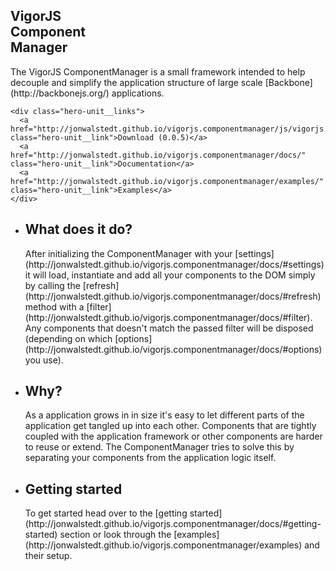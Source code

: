 <section class="hero-unit">
  <div class="hero-unit__content">
    <h1 class="hero-unit__title">VigorJS <br/>Component <br/>Manager</h1>
    <p class="hero-unit__desc">The VigorJS ComponentManager is a small framework intended to help decouple and simplify the application structure of large scale [Backbone](http://backbonejs.org/) applications.</p>

    <div class="hero-unit__links">
      <a href="http://jonwalstedt.github.io/vigorjs.componentmanager/js/vigorjs.componentmanager.min.js" class="hero-unit__link">Download (0.0.5)</a>
      <a href="http://jonwalstedt.github.io/vigorjs.componentmanager/docs/" class="hero-unit__link">Documentation</a>
      <a href="http://jonwalstedt.github.io/vigorjs.componentmanager/examples/" class="hero-unit__link">Examples</a>
    </div>
  </div>
</section>

<section class="about">
  <div class="about__wrapper">
    <ul>
      <li>
        <h2>What does it do?</h2>
        <p>After initializing the ComponentManager with your [settings](http://jonwalstedt.github.io/vigorjs.componentmanager/docs/#settings) it will load, instantiate and add all your components to the DOM simply by calling the [refresh](http://jonwalstedt.github.io/vigorjs.componentmanager/docs/#refresh) method with a [filter](http://jonwalstedt.github.io/vigorjs.componentmanager/docs/#filter). Any components that doesn't match the passed filter will be disposed (depending on which [options](http://jonwalstedt.github.io/vigorjs.componentmanager/docs/#options) you use).</p>
      </li>
      <li>
        <h2>Why?</h2>
        <p>As a application grows in in size it's easy to let different parts of the application get tangled up into each other. Components that are tightly coupled with the application framework or other components are harder to reuse or extend. The ComponentManager tries to solve this by separating your components from the application logic itself.</p>
      </li>
      <li>
        <h2>Getting started</h2>
        <p>To get started head over to the [getting started](http://jonwalstedt.github.io/vigorjs.componentmanager/docs/#getting-started) section or look through the [examples](http://jonwalstedt.github.io/vigorjs.componentmanager/examples) and their setup.</p>
      </li>
    </ul>
  </div>
</section>